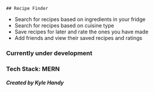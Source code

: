     ## Recipe Finder
- Search for recipes based on ingredients in your fridge
- Search for recipes based on cuisine type
- Save recipes for later and rate the ones you have made
- Add friends and view their saved recipes and ratings
        
### Currently under development

### Tech Stack: MERN

##### Created by Kyle Handy

